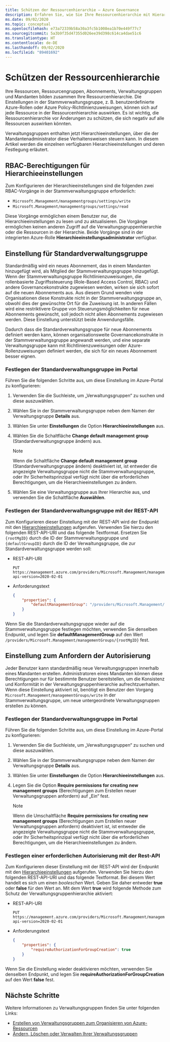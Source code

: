 ```yaml
---
title: Schützen der Ressourcenhierarchie – Azure Governance
description: Erfahren Sie, wie Sie Ihre Ressourcenhierarchie mit Hierarchieeinstellungen schützen, unter anderem durch Festlegen der Standardverwaltungsgruppe.
ms.date: 09/02/2020
ms.topic: conceptual
ms.openlocfilehash: e73a72339b58a30a3fc5b1008ea1b70e449f77c7
ms.sourcegitcommit: 5a3b9f35d47355d026ee39d398c614ca4dae51c6
ms.translationtype: HT
ms.contentlocale: de-DE
ms.lasthandoff: 09/02/2020
ms.locfileid: "89401692"
---
```

# <a name="how-to-protect-your-resource-hierarchy"></a>Schützen der Ressourcenhierarchie

Ihre Ressourcen, Ressourcengruppen, Abonnements, Verwaltungsgruppen und Mandanten bilden zusammen Ihre Ressourcenhierarchie. Die Einstellungen in der Stammverwaltungsgruppe, z. B. benutzerdefinierte Azure-Rollen oder Azure Policy-Richtlinienzuweisungen, können sich auf jede Ressource in der Ressourcenhierarchie auswirken. Es ist wichtig, die Ressourcenhierarchie vor Änderungen zu schützen, die sich negativ auf alle Ressourcen auswirken könnten.

Verwaltungsgruppen enthalten jetzt Hierarchieeinstellungen, über die der Mandantenadministrator diese Verhaltensweisen steuern kann. In diesem Artikel werden die einzelnen verfügbaren Hierarchieeinstellungen und deren Festlegung erläutert.

## <a name="rbac-permissions-for-hierarchy-settings"></a>RBAC-Berechtigungen für Hierarchieeinstellungen

Zum Konfigurieren der Hierarchieeinstellungen sind die folgenden zwei RBAC-Vorgänge in der Stammverwaltungsgruppe erforderlich:

- `Microsoft.Management/managementgroups/settings/write`
- `Microsoft.Management/managementgroups/settings/read`

Diese Vorgänge ermöglichen einem Benutzer nur, die Hierarchieeinstellungen zu lesen und zu aktualisieren. Die Vorgänge ermöglichen keinen anderen Zugriff auf die Verwaltungsgruppenhierarchie oder die Ressourcen in der Hierarchie. Beide Vorgänge sind in der integrierten Azure-Rolle **Hierarchieeinstellungsadministrator** verfügbar.

## <a name="setting---default-management-group"></a>Einstellung für Standardverwaltungsgruppe

Standardmäßig wird ein neues Abonnement, das in einem Mandanten hinzugefügt wird, als Mitglied der Stammverwaltungsgruppe hinzugefügt. Wenn der Stammverwaltungsgruppe Richtlinienzuweisungen, die rollenbasierte Zugriffssteuerung (Role-Based Access Control, RBAC) und andere Governancekonstrukte zugewiesen werden, wirken sie sich sofort auf die neuen Abonnements aus. Aus diesem Grund wenden viele Organisationen diese Konstrukte nicht in der Stammverwaltungsgruppe an, obwohl dies der gewünschte Ort für die Zuweisung ist. In anderen Fällen wird eine restriktivere Gruppe von Steuerungsmöglichkeiten für neue Abonnements gewünscht, soll jedoch nicht allen Abonnements zugewiesen werden. Diese Einstellung unterstützt beide Anwendungsfälle.

Dadurch dass die Standardverwaltungsgruppe für neue Abonnements definiert werden kann, können organisationsweite Governancekonstrukte in der Stammverwaltungsgruppe angewandt werden, und eine separate Verwaltungsgruppe kann mit Richtlinienzuweisungen oder Azure-Rollenzuweisungen definiert werden, die sich für ein neues Abonnement besser eignen.

### <a name="set-default-management-group-in-portal"></a>Festlegen der Standardverwaltungsgruppe im Portal

Führen Sie die folgenden Schritte aus, um diese Einstellung im Azure-Portal zu konfigurieren:

1. Verwenden Sie die Suchleiste, um „Verwaltungsgruppen“ zu suchen und diese auszuwählen.

1. Wählen Sie in der Stammverwaltungsgruppe neben dem Namen der Verwaltungsgruppe **Details** aus.

1. Wählen Sie unter **Einstellungen** die Option **Hierarchieeinstellungen** aus.

1. Wählen Sie die Schaltfläche **Change default management group** (Standardverwaltungsgruppe ändern) aus.

   > [!NOTE]
   > Wenn die Schaltfläche **Change default management group** (Standardverwaltungsgruppe ändern) deaktiviert ist, ist entweder die angezeigte Verwaltungsgruppe nicht die Stammverwaltungsgruppe, oder Ihr Sicherheitsprinzipal verfügt nicht über die erforderlichen Berechtigungen, um die Hierarchieeinstellungen zu ändern.

1. Wählen Sie eine Verwaltungsgruppe aus Ihrer Hierarchie aus, und verwenden Sie die Schaltfläche **Auswählen**.

### <a name="set-default-management-group-with-rest-api"></a>Festlegen der Standardverwaltungsgruppe mit der REST-API

Zum Konfigurieren dieser Einstellung mit der REST-API wird der Endpunkt mit den [Hierarchieeinstellungen](/rest/api/resources/hierarchysettings) aufgerufen. Verwenden Sie hierzu den folgenden REST-API-URI und das folgende Textformat. Ersetzen Sie `{rootMgID}` durch die ID der Stammverwaltungsgruppe und `{defaultGroupID}` durch die ID der Verwaltungsgruppe, die zur Standardverwaltungsgruppe werden soll:

- REST-API-URI

  ```http
  PUT https://management.azure.com/providers/Microsoft.Management/managementGroups/{rootMgID}/settings/default?api-version=2020-02-01
  ```

- Anforderungstext

  ```json
  {
      "properties": {
          "defaultManagementGroup": "/providers/Microsoft.Management/managementGroups/{defaultGroupID}"
      }
  }
  ```

Wenn Sie die Standardverwaltungsgruppe wieder auf die Stammverwaltungsgruppe festlegen möchten, verwenden Sie denselben Endpunkt, und legen Sie **defaultManagementGroup** auf den Wert `/providers/Microsoft.Management/managementGroups/{rootMgID}` fest.

## <a name="setting---require-authorization"></a>Einstellung zum Anfordern der Autorisierung

Jeder Benutzer kann standardmäßig neue Verwaltungsgruppen innerhalb eines Mandanten erstellen. Administratoren eines Mandanten können diese Berechtigungen nur für bestimmte Benutzer bereitstellen, um die Konsistenz und Konformität in der Verwaltungsgruppenhierarchie aufrechtzuerhalten. Wenn diese Einstellung aktiviert ist, benötigt ein Benutzer den Vorgang `Microsoft.Management/managementGroups/write` in der Stammverwaltungsgruppe, um neue untergeordnete Verwaltungsgruppen erstellen zu können.

### <a name="set-default-management-group-in-portal"></a>Festlegen der Standardverwaltungsgruppe im Portal

Führen Sie die folgenden Schritte aus, um diese Einstellung im Azure-Portal zu konfigurieren:

1. Verwenden Sie die Suchleiste, um „Verwaltungsgruppen“ zu suchen und diese auszuwählen.

1. Wählen Sie in der Stammverwaltungsgruppe neben dem Namen der Verwaltungsgruppe **Details** aus.

1. Wählen Sie unter **Einstellungen** die Option **Hierarchieeinstellungen** aus.

1. Legen Sie die Option **Require permissions for creating new management groups** (Berechtigungen zum Erstellen neuer Verwaltungsgruppen anfordern) auf „Ein“ fest.

   > [!NOTE]
   > Wenn die Umschaltfläche **Require permissions for creating new management groups** (Berechtigungen zum Erstellen neuer Verwaltungsgruppen anfordern) deaktiviert ist, ist entweder die angezeigte Verwaltungsgruppe nicht die Stammverwaltungsgruppe, oder Ihr Sicherheitsprinzipal verfügt nicht über die erforderlichen Berechtigungen, um die Hierarchieeinstellungen zu ändern.

### <a name="set-require-authorization-with-rest-api"></a>Festlegen einer erforderlichen Autorisierung mit der Rest-API

Zum Konfigurieren dieser Einstellung mit der REST-API wird der Endpunkt mit den [Hierarchieeinstellungen](/rest/api/resources/hierarchysettings) aufgerufen. Verwenden Sie hierzu den folgenden REST-API-URI und das folgende Textformat. Bei diesem Wert handelt es sich um einen _booleschen_ Wert. Geben Sie daher entweder **true** oder **false** für den Wert an. Mit dem Wert **true** wird folgende Methode zum Schutz der Verwaltungsgruppenhierarchie aktiviert:

- REST-API-URI

  ```http
  PUT https://management.azure.com/providers/Microsoft.Management/managementGroups/{rootMgID}/settings/default?api-version=2020-02-01
  ```

- Anforderungstext

  ```json
  {
      "properties": {
          "requireAuthorizationForGroupCreation": true
      }
  }
  ```

Wenn Sie die Einstellung wieder deaktivieren möchten, verwenden Sie denselben Endpunkt, und legen Sie **requireAuthorizationForGroupCreation** auf den Wert **false** fest.

## <a name="next-steps"></a>Nächste Schritte

Weitere Informationen zu Verwaltungsgruppen finden Sie unter folgenden Links:

- [Erstellen von Verwaltungsgruppen zum Organisieren von Azure-Ressourcen](../create.md)
- [Ändern, Löschen oder Verwalten Ihrer Verwaltungsgruppen](../manage.md)
